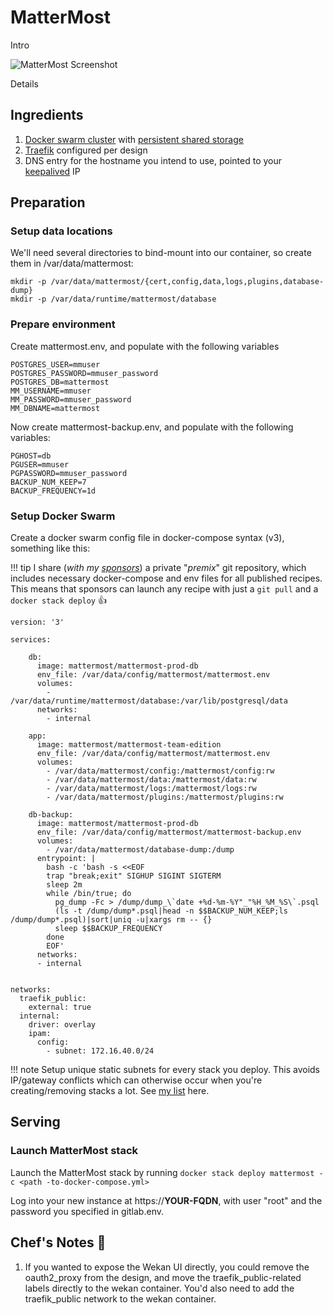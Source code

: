 # MatterMost

Intro

![MatterMost Screenshot](../images/mattermost.png)

Details

## Ingredients

1. [Docker swarm cluster](/ha-docker-swarm/design/) with [persistent shared storage](/ha-docker-swarm/shared-storage-ceph.md)
2. [Traefik](/ha-docker-swarm/traefik) configured per design
3. DNS entry for the hostname you intend to use, pointed to your [keepalived](/ha-docker-swarm/keepalived/) IP

## Preparation

### Setup data locations

We'll need several directories to bind-mount into our container, so create them in /var/data/mattermost:

```
mkdir -p /var/data/mattermost/{cert,config,data,logs,plugins,database-dump}
mkdir -p /var/data/runtime/mattermost/database
```

### Prepare environment

Create mattermost.env, and populate with the following variables
```
POSTGRES_USER=mmuser
POSTGRES_PASSWORD=mmuser_password
POSTGRES_DB=mattermost
MM_USERNAME=mmuser
MM_PASSWORD=mmuser_password
MM_DBNAME=mattermost
```

Now create mattermost-backup.env, and populate with the following variables:
```
PGHOST=db
PGUSER=mmuser
PGPASSWORD=mmuser_password
BACKUP_NUM_KEEP=7
BACKUP_FREQUENCY=1d
```

### Setup Docker Swarm

Create a docker swarm config file in docker-compose syntax (v3), something like this:

!!! tip
        I share (_with my [sponsors](https://github.com/sponsors/funkypenguin)_) a private "_premix_" git repository, which includes necessary docker-compose and env files for all published recipes. This means that sponsors can launch any recipe with just a ```git pull``` and a ```docker stack deploy``` 👍


```
version: '3'

services:

    db:
      image: mattermost/mattermost-prod-db
      env_file: /var/data/config/mattermost/mattermost.env
      volumes:
        - /var/data/runtime/mattermost/database:/var/lib/postgresql/data
      networks:
        - internal

    app:
      image: mattermost/mattermost-team-edition
      env_file: /var/data/config/mattermost/mattermost.env      
      volumes:
        - /var/data/mattermost/config:/mattermost/config:rw
        - /var/data/mattermost/data:/mattermost/data:rw
        - /var/data/mattermost/logs:/mattermost/logs:rw
        - /var/data/mattermost/plugins:/mattermost/plugins:rw

    db-backup:
      image: mattermost/mattermost-prod-db
      env_file: /var/data/config/mattermost/mattermost-backup.env
      volumes:
        - /var/data/mattermost/database-dump:/dump
      entrypoint: |
        bash -c 'bash -s <<EOF
        trap "break;exit" SIGHUP SIGINT SIGTERM
        sleep 2m
        while /bin/true; do
          pg_dump -Fc > /dump/dump_\`date +%d-%m-%Y"_"%H_%M_%S\`.psql
          (ls -t /dump/dump*.psql|head -n $$BACKUP_NUM_KEEP;ls /dump/dump*.psql)|sort|uniq -u|xargs rm -- {}
          sleep $$BACKUP_FREQUENCY
        done
        EOF'
      networks:
      - internal


networks:
  traefik_public:
    external: true
  internal:
    driver: overlay
    ipam:
      config:
        - subnet: 172.16.40.0/24
```

!!! note
    Setup unique static subnets for every stack you deploy. This avoids IP/gateway conflicts which can otherwise occur when you're creating/removing stacks a lot. See [my list](/reference/networks/) here.



## Serving

### Launch MatterMost stack

Launch the MatterMost stack by running ```docker stack deploy mattermost -c <path -to-docker-compose.yml>```

Log into your new instance at https://**YOUR-FQDN**, with user "root" and the password you specified in gitlab.env.

## Chef's Notes 📓

1. If you wanted to expose the Wekan UI directly, you could remove the oauth2_proxy from the design, and move the traefik_public-related labels directly to the wekan container. You'd also need to add the traefik_public network to the wekan container.